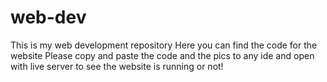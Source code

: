 # web-dev
This is my web development repository
Here you can find the code for the website
Please copy and paste the code and the pics to any ide and open with live server to see the website is running or not!
